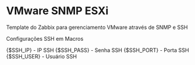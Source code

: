 # VMware SNMP ESXi

Template do Zabbix para gerenciamento VMware através de SNMP e SSH

Configurações SSH em Macros

{$SSH_IP} - IP SSH
{$SSH_PASS} - Senha SSH
{$SSH_PORT} - Porta SSH
{$SSH_USER} - Usuário SSH
